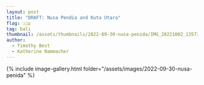 ```yaml
---
layout: post
title: "DRAFT: Nusa Pendia and Kuta Utara"
flag: 🇮🇩
tag: bali
thumbnail: /assets/thumbnails/2022-09-30-nusa-penida/IMG_20221002_135727.jpg
author:
  - Timothy Best
  - Katherine Nammacher
---
```


{% include image-gallery.html folder="/assets/images/2022-09-30-nusa-penida" %}
